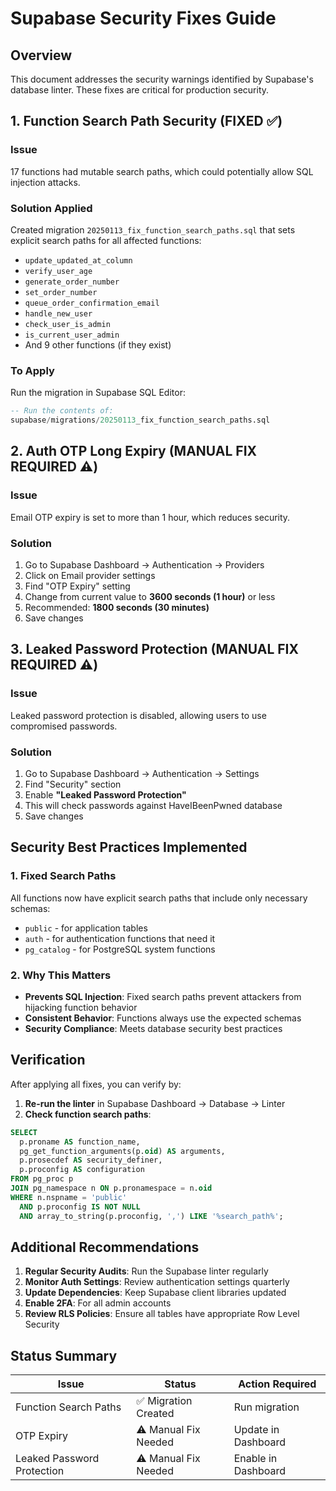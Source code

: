 # Supabase Security Fixes Guide

## Overview

This document addresses the security warnings identified by Supabase's database linter. These fixes are critical for production security.

## 1. Function Search Path Security (FIXED ✅)

### Issue

17 functions had mutable search paths, which could potentially allow SQL injection attacks.

### Solution Applied

Created migration `20250113_fix_function_search_paths.sql` that sets explicit search paths for all affected functions:

- `update_updated_at_column`
- `verify_user_age`
- `generate_order_number`
- `set_order_number`
- `queue_order_confirmation_email`
- `handle_new_user`
- `check_user_is_admin`
- `is_current_user_admin`
- And 9 other functions (if they exist)

### To Apply

Run the migration in Supabase SQL Editor:

```sql
-- Run the contents of:
supabase/migrations/20250113_fix_function_search_paths.sql
```

## 2. Auth OTP Long Expiry (MANUAL FIX REQUIRED ⚠️)

### Issue

Email OTP expiry is set to more than 1 hour, which reduces security.

### Solution

1. Go to Supabase Dashboard → Authentication → Providers
2. Click on Email provider settings
3. Find "OTP Expiry" setting
4. Change from current value to **3600 seconds (1 hour)** or less
5. Recommended: **1800 seconds (30 minutes)**
6. Save changes

## 3. Leaked Password Protection (MANUAL FIX REQUIRED ⚠️)

### Issue

Leaked password protection is disabled, allowing users to use compromised passwords.

### Solution

1. Go to Supabase Dashboard → Authentication → Settings
2. Find "Security" section
3. Enable **"Leaked Password Protection"**
4. This will check passwords against HaveIBeenPwned database
5. Save changes

## Security Best Practices Implemented

### 1. Fixed Search Paths

All functions now have explicit search paths that include only necessary schemas:

- `public` - for application tables
- `auth` - for authentication functions that need it
- `pg_catalog` - for PostgreSQL system functions

### 2. Why This Matters

- **Prevents SQL Injection**: Fixed search paths prevent attackers from hijacking function behavior
- **Consistent Behavior**: Functions always use the expected schemas
- **Security Compliance**: Meets database security best practices

## Verification

After applying all fixes, you can verify by:

1. **Re-run the linter** in Supabase Dashboard → Database → Linter
2. **Check function search paths**:

```sql
SELECT
  p.proname AS function_name,
  pg_get_function_arguments(p.oid) AS arguments,
  p.prosecdef AS security_definer,
  p.proconfig AS configuration
FROM pg_proc p
JOIN pg_namespace n ON p.pronamespace = n.oid
WHERE n.nspname = 'public'
  AND p.proconfig IS NOT NULL
  AND array_to_string(p.proconfig, ',') LIKE '%search_path%';
```

## Additional Recommendations

1. **Regular Security Audits**: Run the Supabase linter regularly
2. **Monitor Auth Settings**: Review authentication settings quarterly
3. **Update Dependencies**: Keep Supabase client libraries updated
4. **Enable 2FA**: For all admin accounts
5. **Review RLS Policies**: Ensure all tables have appropriate Row Level Security

## Status Summary

| Issue                      | Status               | Action Required     |
| -------------------------- | -------------------- | ------------------- |
| Function Search Paths      | ✅ Migration Created | Run migration       |
| OTP Expiry                 | ⚠️ Manual Fix Needed | Update in Dashboard |
| Leaked Password Protection | ⚠️ Manual Fix Needed | Enable in Dashboard |
